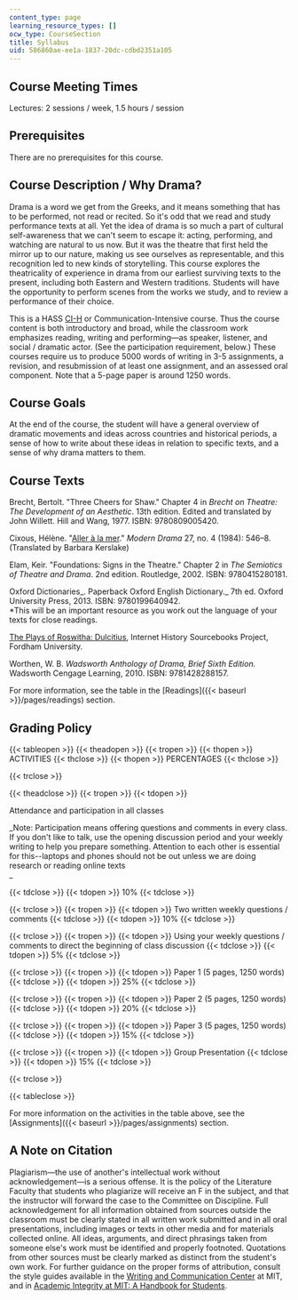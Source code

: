 ```yaml
---
content_type: page
learning_resource_types: []
ocw_type: CourseSection
title: Syllabus
uid: 586860ae-ee1a-1837-20dc-cdbd2351a105
---
```


Course Meeting Times
--------------------

Lectures: 2 sessions / week, 1.5 hours / session

Prerequisites
-------------

There are no prerequisites for this course.

Course Description / Why Drama?
-------------------------------

Drama is a word we get from the Greeks, and it means something that has to be performed, not read or recited. So it's odd that we read and study performance texts at all. Yet the idea of drama is so much a part of cultural self-awareness that we can't seem to escape it: acting, performing, and watching are natural to us now. But it was the theatre that first held the mirror up to our nature, making us see ourselves as representable, and this recognition led to new kinds of storytelling. This course explores the theatricality of experience in drama from our earliest surviving texts to the present, including both Eastern and Western traditions. Students will have the opportunity to perform scenes from the works we study, and to review a performance of their choice.

This is a HASS [CI-H](http://web.mit.edu/commreq/index.html) or Communication-Intensive course. Thus the course content is both introductory and broad, while the classroom work emphasizes reading, writing and performing—as speaker, listener, and social / dramatic actor. (See the participation requirement, below.) These courses require us to produce 5000 words of writing in 3-5 assignments, a revision, and resubmission of at least one assignment, and an assessed oral component. Note that a 5-page paper is around 1250 words.

Course Goals
------------

At the end of the course, the student will have a general overview of dramatic movements and ideas across countries and historical periods, a sense of how to write about these ideas in relation to specific texts, and a sense of why drama matters to them.

Course Texts
------------

Brecht, Bertolt. "Three Cheers for Shaw." Chapter 4 in _Brecht on Theatre: The Development of an Aesthetic_. 13th edition. Edited and translated by John Willett. Hill and Wang, 1977. ISBN: 9780809005420.

Cixous, Hélène. "[Aller à la mer](https://muse.jhu.edu/article/498656)." _Modern Drama_ 27, no. 4 (1984): 546–8. (Translated by Barbara Kerslake)

Elam, Keir. "Foundations: Signs in the Theatre." Chapter 2 in _The Semiotics of Theatre and Drama_. 2nd edition. Routledge, 2002. ISBN: 9780415280181.[  
](http://books.google.com/books?id=dJCYI_OpaAkC&pg=PAfrontcover)

Oxford Dictionaries_. Paperback Oxford English Dictionary._ 7th ed. Oxford University Press, 2013. ISBN: 9780199640942.  
\*This will be an important resource as you work out the language of your texts for close readings.

[The Plays of Roswitha: Dulcitius](http://sourcebooks.fordham.edu/basis/roswitha-dulcitius.asp), Internet History Sourcebooks Project, Fordham University.

Worthen, W. B. _Wadsworth Anthology of Drama, Brief Sixth Edition._ Wadsworth Cengage Learning, 2010. ISBN: 9781428288157.

For more information, see the table in the [Readings]({{< baseurl >}}/pages/readings) section.

Grading Policy
--------------

{{< tableopen >}}
{{< theadopen >}}
{{< tropen >}}
{{< thopen >}}
ACTIVITIES
{{< thclose >}}
{{< thopen >}}
PERCENTAGES
{{< thclose >}}

{{< trclose >}}

{{< theadclose >}}
{{< tropen >}}
{{< tdopen >}}


Attendance and participation in all classes

_Note: Participation means offering questions and comments in every class. If you don't like to talk, use the opening discussion period and your weekly writing to help you prepare something. Attention to each other is essential for this--laptops and phones should not be out unless we are doing research or reading online texts  
_


{{< tdclose >}}
{{< tdopen >}}
10%
{{< tdclose >}}

{{< trclose >}}
{{< tropen >}}
{{< tdopen >}}
Two written weekly questions / comments
{{< tdclose >}}
{{< tdopen >}}
10%
{{< tdclose >}}

{{< trclose >}}
{{< tropen >}}
{{< tdopen >}}
Using your weekly questions / comments to direct the beginning of class discussion
{{< tdclose >}}
{{< tdopen >}}
5%
{{< tdclose >}}

{{< trclose >}}
{{< tropen >}}
{{< tdopen >}}
Paper 1 (5 pages, 1250 words)
{{< tdclose >}}
{{< tdopen >}}
25%
{{< tdclose >}}

{{< trclose >}}
{{< tropen >}}
{{< tdopen >}}
Paper 2 (5 pages, 1250 words)
{{< tdclose >}}
{{< tdopen >}}
20%
{{< tdclose >}}

{{< trclose >}}
{{< tropen >}}
{{< tdopen >}}
Paper 3 (5 pages, 1250 words)
{{< tdclose >}}
{{< tdopen >}}
15%
{{< tdclose >}}

{{< trclose >}}
{{< tropen >}}
{{< tdopen >}}
Group Presentation
{{< tdclose >}}
{{< tdopen >}}
15%
{{< tdclose >}}

{{< trclose >}}

{{< tableclose >}}

For more information on the activities in the table above, see the [Assignments]({{< baseurl >}}/pages/assignments) section.

A Note on Citation
------------------

Plagiarism—the use of another's intellectual work without acknowledgement—is a serious offense. It is the policy of the Literature Faculty that students who plagiarize will receive an F in the subject, and that the instructor will forward the case to the Committee on Discipline. Full acknowledgement for all information obtained from sources outside the classroom must be clearly stated in all written work submitted and in all oral presentations, including images or texts in other media and for materials collected online. All ideas, arguments, and direct phrasings taken from someone else's work must be identified and properly footnoted. Quotations from other sources must be clearly marked as distinct from the student's own work. For further guidance on the proper forms of attribution, consult the style guides available in the [Writing and Communication Center](http://cmsw.mit.edu/writing-and-communication-center/) at MIT, and in [Academic Integrity at MIT: A Handbook for Students](http://integrity.mit.edu/).